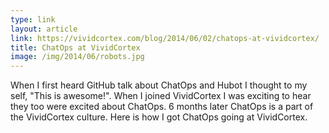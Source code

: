 ```yaml
---
type: link
layout: article
link: https://vividcortex.com/blog/2014/06/02/chatops-at-vividcortex/
title: ChatOps at VividCortex
image: /img/2014/06/robots.jpg
---
```


When I first heard GitHub talk about ChatOps and Hubot I thought to my self, "This is awesome!". When I joined VividCortex I was exciting to hear they too were excited about ChatOps. 6 months later ChatOps is a part of the VividCortex culture. Here is how I got ChatOps going at VividCortex.
